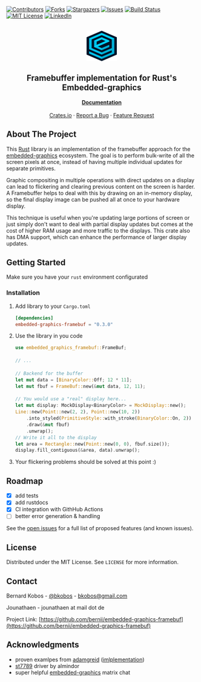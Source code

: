 <div id="top"></div>

<!-- PROJECT SHIELDS -->
<!--
*** I'm using markdown "reference style" links for readability.
*** Reference links are enclosed in brackets [ ] instead of parentheses ( ).
*** See the bottom of this document for the declaration of the reference variables
*** for contributors-url, forks-url, etc. This is an optional, concise syntax you may use.
*** https://www.markdownguide.org/basic-syntax/#reference-style-links
-->
[![Contributors][contributors-shield]][contributors-url]
[![Forks][forks-shield]][forks-url]
[![Stargazers][stars-shield]][stars-url]
[![Issues][issues-shield]][issues-url]
[![Build Status][build-status]][build-status-url]
[![MIT License][license-shield]][license-url]
[![LinkedIn][linkedin-shield]][linkedin-url]


<br />
<div align="center">
  <a href="https://github.com/bernii/embedded-graphics-framebuf">
    <img src="https://raw.githubusercontent.com/embedded-graphics/embedded-graphics/191fe7f8a0fedc713f9722b9dc59208dacadee7e/assets/logo.svg?sanitize=true" alt="Embedded graphics logo" width="80" height="80">
  </a>

<h2 align="center">Framebuffer implementation for Rust's Embedded-graphics</h3>
  <p align="center">
    <a href="https://docs.rs/embedded-graphics-framebuf/latest/embedded_graphics_framebuf/index.html"><strong>Documentation</strong></a>
    <br />
    <br />
    <a href="https://crates.io/crates/embedded-graphics-framebuf">Crates.io</a>
    ·
    <a href="https://github.com/bernii/embedded-graphics-framebuf/issues">Report a Bug</a>
    ·
    <a href="https://github.com/bernii/embedded-graphics-framebuf/issues">Feature Request</a>
  </p>
</div>


## About The Project

This [Rust](https://www.rust-lang.org/) library is an implementation of the framebuffer approach for the [embedded-graphics](https://github.com/embedded-graphics/embedded-graphics) ecosystem. The goal is to perform bulk-write of all the screen pixels at once, instead of having multiple individual updates for separate primitives.

Graphic compositing in multiple operations with direct updates on a display can lead to flickering and clearing previous content on the screen is harder. A Framebuffer helps to deal with this by drawing on an in-memory display, so the final display image can be pushed all at once to your hardware display.

This technique is useful when you're updating large portions of screen or just simply don't want to deal with partial display updates but comes at the cost of higher RAM usage and more traffic to the displays. This crate also has DMA support, which can enhance the performance of larger display updates.


## Getting Started

Make sure you have your `rust` environment configurated

### Installation

1. Add library to your `Cargo.toml`

    ```toml
    [dependencies]
    embedded-graphics-framebuf = "0.3.0"
    ```
2. Use the library in you code
    ```rust
    use embedded_graphics_framebuf::FrameBuf;

    // ...

    // Backend for the buffer
    let mut data = [BinaryColor::Off; 12 * 11];
    let mut fbuf = FrameBuf::new(&mut data, 12, 11);

    // You would use a "real" display here...
    let mut display: MockDisplay<BinaryColor> = MockDisplay::new();
    Line::new(Point::new(2, 2), Point::new(10, 2))
        .into_styled(PrimitiveStyle::with_stroke(BinaryColor::On, 2))
        .draw(&mut fbuf)
        .unwrap();
    // Write it all to the display
    let area = Rectangle::new(Point::new(0, 0), fbuf.size());
    display.fill_contiguous(&area, data).unwrap();
    ```
3. Your flickering problems should be solved at this point :)


## Roadmap

- [x] add tests
- [x] add rustdocs
- [x] CI integration with GithHub Actions
- [ ] better error generation & handling

See the [open issues](https://github.com/bernii/embedded-graphics-framebuf/issues) for a full list of proposed features (and known issues).


## License

Distributed under the MIT License. See `LICENSE` for more information.


## Contact

Bernard Kobos - [@bkobos](https://twitter.com/bkobos) - bkobos@gmail.com

Jounathaen - jounathaen at mail dot de

Project Link: [https://github.com/bernii/embedded-graphics-framebuf](https://github.com/bernii/embedded-graphics-framebuf)

## Acknowledgments

* proven examlpes from [adamgreid](https://github.com/adamgreig) ([imlplementation](https://github.com/adamgreig/walkclock-public/blob/master/firmware/src/framebuf.rs ))
* [st7789](https://github.com/almindor/st7789) driver by almindor
* super helpful [embedded-graphics](https://app.element.io/#/room/#rust-embedded-graphics:matrix.org) matrix chat


<!-- MARKDOWN LINKS & IMAGES -->
<!-- https://www.markdownguide.org/basic-syntax/#reference-style-links -->
[contributors-shield]: https://img.shields.io/github/contributors/bernii/embedded-graphics-framebuf.svg?style=for-the-badge
[contributors-url]: https://github.com/bernii/embedded-graphics-framebuf/graphs/contributors
[forks-shield]: https://img.shields.io/github/forks/bernii/embedded-graphics-framebuf.svg?style=for-the-badge
[forks-url]: https://github.com/bernii/embedded-graphics-framebuf/network/members
[stars-shield]: https://img.shields.io/github/stars/bernii/embedded-graphics-framebuf.svg?style=for-the-badge
[stars-url]: https://github.com/bernii/embedded-graphics-framebuf/stargazers
[issues-shield]: https://img.shields.io/github/issues/bernii/embedded-graphics-framebuf.svg?style=for-the-badge
[issues-url]: https://github.com/bernii/embedded-graphics-framebuf/issues
[license-shield]: https://img.shields.io/github/license/bernii/embedded-graphics-framebuf.svg?style=for-the-badge
[license-url]: https://github.com/bernii/embedded-graphics-framebuf/blob/main/LICENSE
[linkedin-shield]: https://img.shields.io/badge/-LinkedIn-black.svg?style=for-the-badge&logo=linkedin&colorB=555
[linkedin-url]: https://linkedin.com/in/bernii
[product-screenshot]: images/screenshot.png
[build-status]: https://img.shields.io/endpoint.svg?url=https%3A%2F%2Factions-badge.atrox.dev%2Fbernii%2Fembedded-graphics-framebuf%2Fbadge%3Fref%3Dmain&style=for-the-badge
[build-status-url]: https://actions-badge.atrox.dev/bernii/embedded-graphics-framebuf/goto?ref=main
